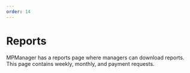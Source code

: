 ```yaml
---
order: 14
---
```


# Reports

MPManager has a reports page where managers can download reports. This
page contains weekly, monthly, and payment requests.
